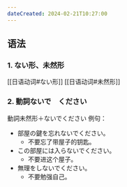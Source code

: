 ```yaml
---
dateCreated: 2024-02-21T10:27:00
---
```

## 语法
### 1. ない形、未然形
[[日语动词#ない形]]
[[日语动词#未然形]]
### 2. 動詞ないで　ください
動詞未然形＋ないでください
例句：
- 部屋の鍵を忘れないでください。
	- 不要忘了带屋子的钥匙。
- この部屋には入らないでください。
	- 不要进这个屋子。
- 無理をしないでください。
	- 不要勉强自己。